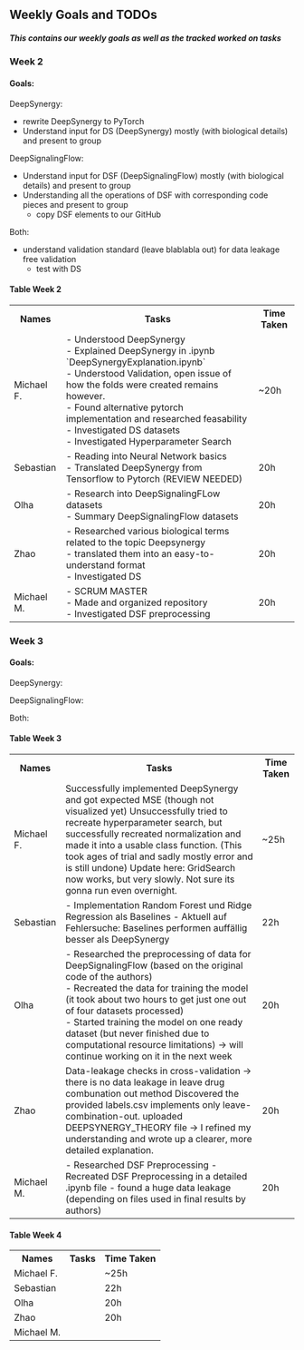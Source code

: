 ## Weekly Goals and TODOs

##### This contains our weekly goals as well as the tracked worked on tasks

### Week 2

#### Goals:

DeepSynergy:

-   rewrite DeepSynergy to PyTorch
-   Understand input for DS (DeepSynergy) mostly (with biological details) and present to group

DeepSignalingFlow:

-   Understand input for DSF (DeepSignalingFlow) mostly (with biological details) and present to group
-   Understanding all the operations of DSF with corresponding code pieces and present to group
    -   copy DSF elements to our GitHub

Both:

-   understand validation standard (leave blablabla out) for data leakage free validation
    -   test with DS

#### Table Week 2

<table>
  <tr>
    <th>Names</th>
    <th>Tasks</th>
    <th>Time Taken</th>
  </tr>
  <tr>
    <td>Michael F.</td>
    <td>
        - Understood DeepSynergy<br>
        - Explained DeepSynergy in .ipynb `DeepSynergyExplanation.ipynb`<br>
        - Understood Validation, open issue of how the folds were created remains however. <br>
        - Found alternative pytorch implementation and researched feasability <br>
        - Investigated DS datasets <br>
        - Investigated Hyperparameter Search
    </td>
    <td> ~20h </td>
  </tr>
  <tr>
    <td>Sebastian</td>
    <td>
      - Reading into Neural Network basics <br>
      - Translated DeepSynergy from Tensorflow to Pytorch (REVIEW NEEDED) <br>
    </td>
    <td>20h</td>
  </tr>
  <tr>
    <td>Olha</td>
    <td>
        - Research into DeepSignalingFLow datasets <br>
        - Summary DeepSignalingFlow datasets
    </td>
    <td>20h</td>
  </tr>
  <tr>
    <td>Zhao</td>
    <td>
        - Researched various biological terms related to the topic Deepsynergy <br>
        - translated them into an easy-to-understand format <br>
        - Investigated DS
    </td>
    <td>20h</td>
  </tr>
  <tr>
    <td>Michael M.</td>
    <td>
        - SCRUM MASTER <br>
        - Made and organized repository <br>
        - Investigated DSF preprocessing <br>
    </td>
    <td>20h</td>
  </tr>
</table>

### Week 3

#### Goals:

DeepSynergy:



DeepSignalingFlow:



Both:



#### Table Week 3

<table>
  <tr>
    <th>Names</th>
    <th>Tasks</th>
    <th>Time Taken</th>
  </tr>
  <tr>
    <td>Michael F.</td>
    <td>
        Successfully implemented DeepSynergy and got expected MSE (though not visualized yet)
        Unsuccessfully tried to recreate hyperparameter search, but successfully recreated normalization and made it into a usable class function. (This took ages of trial and sadly mostly error and is still undone)
        Update here: GridSearch now works, but very slowly. Not sure its gonna run even overnight.
    </td>
    <td> ~25h </td>
  </tr>
  <tr>
    <td>Sebastian</td>
      <td>
        - Implementation Random Forest und Ridge Regression als Baselines
        - Aktuell auf Fehlersuche: Baselines performen auffällig besser als DeepSynergy
    </td>
    <td>22h</td>
  </tr>
  <tr>
    <td>Olha</td>
    <td>
      - Researched the preprocessing of data for DeepSignalingFlow (based on the original code of the authors) <br>
      - Recreated the data for training the model (it took about two hours to get just one out of four datasets processed) <br>
      - Started training the model on one ready dataset (but never finished due to computational resource limitations) -> will continue working on it in the next week
    </td>
    <td>20h</td>
  </tr>
  <tr>
    <td>Zhao</td>
    <td>
        Data-leakage checks in cross-validation -> there is no data leakage in leave drug combunation out method
        Discovered the provided labels.csv implements only leave-combination-out. 
        uploaded DEEPSYNERGY_THEORY file -> I refined my understanding and wrote up a clearer, more detailed explanation.
    </td>
    <td> 20h </td>
  </tr>
  <tr>
    <td>Michael M.</td>
    <td>
        - Researched DSF Preprocessing
        - Recreated DSF Preprocessing in a detailed .ipynb file
        - found a huge data leakage (depending on files used in final results by authors)
    </td>
    <td>20h</td>
  </tr>
</table>

#### Table Week 4

<table>
  <tr>
    <th>Names</th>
    <th>Tasks</th>
    <th>Time Taken</th>
  </tr>
  <tr>
    <td>Michael F.</td>
    <td>
    </td>
    <td> ~25h </td>
  </tr>
  <tr>
    <td>Sebastian</td>
      <td>
    </td>
    <td>22h</td>
  </tr>
  <tr>
    <td>Olha</td>
    <td>
    </td>
    <td>20h</td>
  </tr>
  <tr>
    <td>Zhao</td>
    <td>
    </td>
    <td> 20h </td>
  </tr>
  <tr>
    <td>Michael M.</td>
    <td>
    </td>
    <td></td>
  </tr>
</table>
